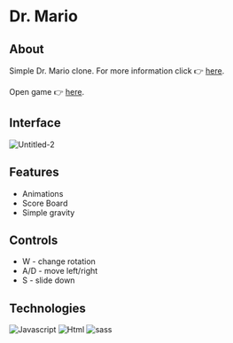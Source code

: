 # Dr. Mario

## About
Simple Dr. Mario clone. For more information click 👉 [here](https://en.wikipedia.org/wiki/Dr._Mario).

Open game 👉 [here](https://mbrosik.github.io/Projects/aplikacje_klienckie/Mendela/(2021.02.12)%20Dr.%20Mario/).


## Interface
![Untitled-2](https://user-images.githubusercontent.com/63966121/179419895-f9d8c3d0-69b2-4cef-aaf0-af6a2b8352fe.png)


## Features
- Animations
- Score Board
- Simple gravity


## Controls
- W - change rotation
- A/D - move left/right
- S - slide down

## Technologies
![Javascript](https://img.shields.io/badge/JavaScript-F7DF1E?logo=JavaScript&logoColor=black&style=for-the-badge)
![Html](https://img.shields.io/badge/HTML5-E34F26?logo=HTML5&logoColor=white&style=for-the-badge)
![sass](https://img.shields.io/badge/Sass-CC6699?style=for-the-badge&logo=sass&logoColor=white)
